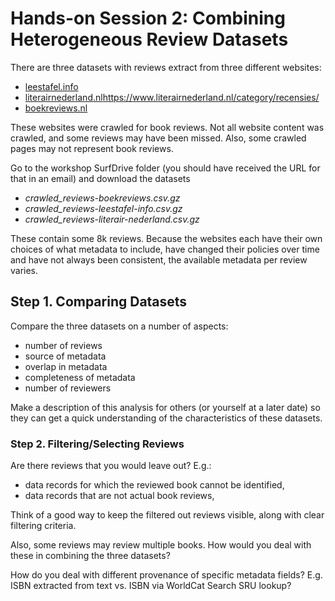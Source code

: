 # Hands-on Session 2: Combining Heterogeneous Review Datasets

There are three datasets with reviews extract from three different websites:

- [leestafel.info](http://leestafel.info/)
- [literairnederland.nl]()https://www.literairnederland.nl/category/recensies/
- [boekreviews.nl](http://www.boekreviews.nl/)

These websites were crawled for book reviews. Not all website content was crawled, and some reviews may have been missed. Also, some crawled pages may not represent book reviews.

Go to the workshop SurfDrive folder (you should have received the URL for that in an email) and download the datasets 

- *crawled_reviews-boekreviews.csv.gz*
- *crawled_reviews-leestafel-info.csv.gz*
- *crawled_reviews-literair-nederland.csv.gz*

These contain some 8k reviews. Because the websites each have their own choices of what metadata to include, have changed their policies over time and have not always been consistent, the available metadata per review varies. 

## Step 1. Comparing Datasets

Compare the three datasets on a number of aspects:

- number of reviews
- source of metadata
- overlap in metadata
- completeness of metadata
- number of reviewers

Make a description of this analysis for others (or yourself at a later date) so they can get a quick understanding of the characteristics of these datasets.

### Step 2. Filtering/Selecting Reviews

Are there reviews that you would leave out? E.g.:

- data records for which the reviewed book cannot be identified,
- data records that are not actual book reviews,

Think of a good way to keep the filtered out reviews visible, along with clear filtering criteria.

Also, some reviews may review multiple books. How would you deal with these in combining the three datasets?

How do you deal with different provenance of specific metadata fields? E.g. ISBN extracted from text vs. ISBN via WorldCat Search SRU lookup?



